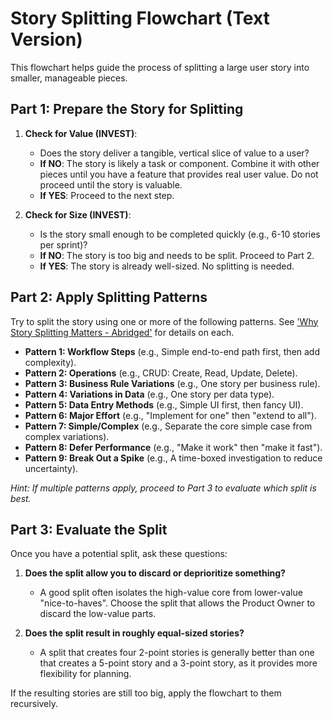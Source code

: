 # Story Splitting Flowchart (Text Version)

This flowchart helps guide the process of splitting a large user story into smaller, manageable pieces.

## Part 1: Prepare the Story for Splitting

1.  **Check for Value (INVEST)**:
    -   Does the story deliver a tangible, vertical slice of value to a user?
    -   **If NO**: The story is likely a task or component. Combine it with other pieces until you have a feature that provides real user value. Do not proceed until the story is valuable.
    -   **If YES**: Proceed to the next step.

2.  **Check for Size (INVEST)**:
    -   Is the story small enough to be completed quickly (e.g., 6-10 stories per sprint)?
    -   **If NO**: The story is too big and needs to be split. Proceed to Part 2.
    -   **If YES**: The story is already well-sized. No splitting is needed.

## Part 2: Apply Splitting Patterns

Try to split the story using one or more of the following patterns. See ['Why Story Splitting Matters - Abridged'](mdc:tasks/why_story_splitting_matters_abridged.md) for details on each.

-   **Pattern 1: Workflow Steps** (e.g., Simple end-to-end path first, then add complexity).
-   **Pattern 2: Operations** (e.g., CRUD: Create, Read, Update, Delete).
-   **Pattern 3: Business Rule Variations** (e.g., One story per business rule).
-   **Pattern 4: Variations in Data** (e.g., One story per data type).
-   **Pattern 5: Data Entry Methods** (e.g., Simple UI first, then fancy UI).
-   **Pattern 6: Major Effort** (e.g., "Implement for one" then "extend to all").
-   **Pattern 7: Simple/Complex** (e.g., Separate the core simple case from complex variations).
-   **Pattern 8: Defer Performance** (e.g., "Make it work" then "make it fast").
-   **Pattern 9: Break Out a Spike** (e.g., A time-boxed investigation to reduce uncertainty).

*Hint: If multiple patterns apply, proceed to Part 3 to evaluate which split is best.*

## Part 3: Evaluate the Split

Once you have a potential split, ask these questions:

1.  **Does the split allow you to discard or deprioritize something?**
    -   A good split often isolates the high-value core from lower-value "nice-to-haves". Choose the split that allows the Product Owner to discard the low-value parts.

2.  **Does the split result in roughly equal-sized stories?**
    -   A split that creates four 2-point stories is generally better than one that creates a 5-point story and a 3-point story, as it provides more flexibility for planning.

If the resulting stories are still too big, apply the flowchart to them recursively. 